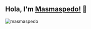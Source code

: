 ## Hola, I'm [Masmaspedo!](https://t.me/unfaedah) 👋

<p align="left"> <img src="https://komarev.com/ghpvc/?username=masmaspedo&label=Views&color=blue&style=plastic" alt="masmaspedo" /> </p>

